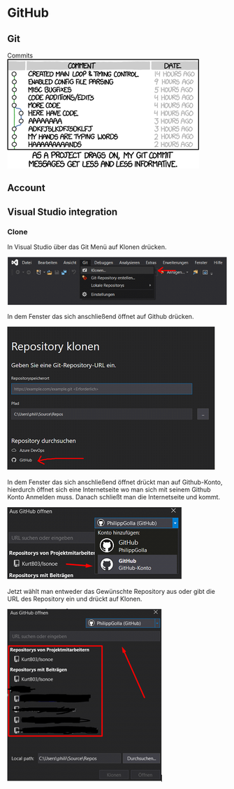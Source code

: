 # GitHub

## Git

Commits  
![Git Commit](assets/pictures/git_commit-xkcd.png)

## Account

## Visual Studio integration

### Clone

In Visual Studio über das Git Menü auf Klonen drücken.

![1st](assets/pictures/VS-Clone1.PNG)

In dem Fenster das sich anschließend öffnet auf Github drücken.

![2nd](assets/pictures/VS-Clone2.png)

In dem Fenster das sich anschließend öffnet drückt man auf Github-Konto, hierdurch öffnet sich eine Internetseite wo man sich mit seinem Github Konto Anmelden muss. Danach schließt man die Internetseite und kommt.

![3rd](assets/pictures/VS-Clone3.png)

Jetzt wählt man entweder das Gewünschte Repository aus oder gibt die URL des Repository ein und drückt auf Klonen.

![4th](assets/pictures/VS-Clone4.png)
